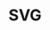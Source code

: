 ---
layout: tag_index
title: SVG
tag: svg
permalink: /tag/svg/
intro: Toutes les actualités, liens et ressources tagués &num;svg.
text-twtr: En train d'explorer les articles tagués 'svg' — @MagDuWebdesign
---